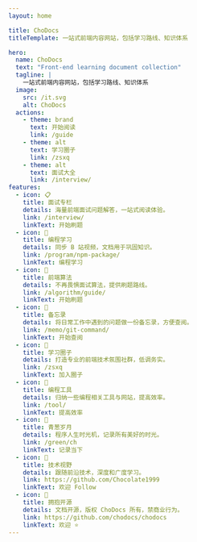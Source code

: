```yaml
---
layout: home

title: ChoDocs
titleTemplate: 一站式前端内容网站，包括学习路线、知识体系

hero:
  name: ChoDocs
  text: "Front-end learning document collection"
  tagline: |
    一站式前端内容网站，包括学习路线、知识体系
  image:
    src: /it.svg
    alt: ChoDocs
  actions:
    - theme: brand
      text: 开始阅读
      link: /guide
    - theme: alt
      text: 学习圈子
      link: /zsxq
    - theme: alt
      text: 面试大全
      link: /interview/
features:
  - icon: 📋
    title: 面试专栏
    details: 海量前端面试问题解答，一站式阅读体验。
    link: /interview/
    linkText: 开始刷题
  - icon: 💬
    title: 编程学习
    details: 同步 B 站视频，文档用于巩固知识。
    link: /program/npm-package/
    linkText: 编程学习
  - icon: 📓
    title: 前端算法
    details: 不再畏惧面试算法，提供刷题路线。
    link: /algorithm/guide/
    linkText: 开始刷题
  - icon: 🚚
    title: 备忘录
    details: 将日常工作中遇到的问题做一份备忘录，方便查阅。
    link: /memo/git-command/
    linkText: 开始查阅
  - icon: 💭
    title: 学习圈子
    details: 打造专业的前端技术氛围社群，低调务实。
    link: /zsxq
    linkText: 加入圈子
  - icon: 🔧
    title: 编程工具
    details: 归纳一些编程相关工具与网站，提高效率。
    link: /tool/
    linkText: 提高效率
  - icon: 🌱
    title: 青葱岁月
    details: 程序人生时光机，记录所有美好的时光。
    link: /green/ch
    linkText: 记录当下
  - icon: 🎉
    title: 技术视野
    details: 跟随前沿技术，深度和广度学习。
    link: https://github.com/Chocolate1999
    linkText: 欢迎 Follow
  - icon: 🚩
    title: 拥抱开源
    details: 文档开源，版权 ChoDocs 所有，禁商业行为。
    link: https://github.com/chodocs/chodocs
    linkText: 欢迎 ⭐
---
```


<script setup>
import {
  VPTeamPage,
  VPTeamPageTitle,
  VPTeamMembers
} from 'vitepress/theme';
import { icons } from './socialIcons';

const members = [
  {
    avatar: 'https://www.github.com/Chocolate1999.png',
    name: 'Choi Yang',
    title: '逆水行舟，不进则退',
    desc: 'FE Developer<br/>Creator @ <a href="https://github.com/chodocs/chodocs" target="_blank">ChoDocs</a>',
    links: [
      { icon: 'github', link: 'https://github.com/Chocolate1999' },
      {
       icon: { svg: icons.bilibili } ,link: "https://space.bilibili.com/351534170",
      },
      { icon: 'youtube', link: 'https://www.youtube.com/@chocolate1999'},
      { icon: 'twitter', link: 'https://twitter.com/ycyChocolate' },
    ]
  },
  {
    avatar: 'https://www.github.com/HearLing.png',
    name: 'HearLing',
    title: '热爱学习，不秃头',
    desc: 'FE Developer',
    links: [
      { icon: 'github', link: 'https://github.com/HearLing' },
      {
       icon: { svg: icons.bilibili } ,link: "https://space.bilibili.com/201738571",
      },
    ]
  },
]
</script>

<DataPanel/>

<VPTeamPage>
  <VPTeamPageTitle>
    <template #title>
      核心成员介绍
    </template>
  </VPTeamPageTitle>
  <VPTeamMembers
    :members="members"
  />
</VPTeamPage>

<HomeContributors/>
